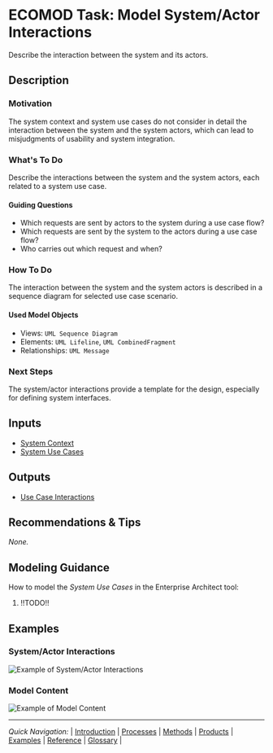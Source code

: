 # ECOMOD Task: Model System/Actor Interactions

Describe the interaction between the system and its actors.

## Description

### Motivation

The system context and system use cases do not consider in detail the interaction between the system and the system actors, which can lead to misjudgments of usability and system integration.

### What's To Do

Describe the interactions between the system and the system actors, each related to a system use case.

#### Guiding Questions

+ Which requests are sent by actors to the system during a use case flow?
+ Which requests are sent by the system to the actors during a use case flow?
+ Who carries out which request and when?

### How To Do

The interaction between the system and the system actors is described in a sequence diagram for selected use case scenario.

#### Used Model Objects

+ Views: `UML Sequence Diagram`
+ Elements: `UML Lifeline`, `UML CombinedFragment`
+ Relationships: `UML Message` 

### Next Steps

The system/actor interactions provide a template for the design, especially for defining system interfaces.


## Inputs

+ [System Context](product_system-context.md)
+ [System Use Cases](product_system-usecases.md)


## Outputs

+ [Use Case Interactions](product_system-interactions.md)


## Recommendations & Tips

_None._


## Modeling Guidance

How to model the _System Use Cases_ in the Enterprise Architect tool:

1. !!TODO!!


## Examples

### System/Actor Interactions

![Example of System/Actor Interactions](images/en-ecomod-example-00-systembehavior-modelview.png)

### Model Content

![Example of Model Content](images/en-ecomod-example-00-systembehavior-modelstructure.png)

---
_Quick Navigation:_ | [Introduction](index.md) | [Processes](processes.md) | [Methods](methods.md) | [Products](products.md) | [Examples](examples.md) | [Reference](quick-reference.md) | [Glossary](glossary.md) |
